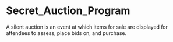 # Secret_Auction_Program
A silent auction is an event at which items for sale are displayed for attendees to assess, place bids on, and purchase.
